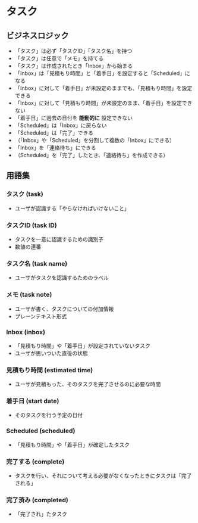 # タスク

## ビジネスロジック

* 「タスク」は必ず「タスクID」「タスク名」を持つ
* 「タスク」は任意で「メモ」を持てる
* 「タスク」は作成されたとき「Inbox」から始まる
* 「Inbox」は「見積もり時間」と「着手日」を設定すると「Scheduled」になる
* 「Inbox」に対して「着手日」が未設定のままでも、「見積もり時間」を設定できる
* 「Inbox」に対して「見積もり時間」が未設定のまま、「着手日」を設定できない
* 「着手日」に過去の日付を **能動的に** 設定できない
* 「Scheduled」は「Inbox」に戻らない
* 「Scheduled」は「完了」できる
* （「Inbox」や「Scheduled」を分割して複数の「Inbox」にできる）
* 「Inbox」を「連絡待ち」にできる
* （Scheduled」を「完了」したとき、「連絡待ち」を作成できる）

## 用語集

### タスク (task)

* ユーザが認識する「やらなければいけないこと」

### タスクID (task ID)

* タスクを一意に認識するための識別子
* 数値の連番

### タスク名 (task name)

* ユーザがタスクを認識するためのラベル

### メモ (task note)

* ユーザが書く、タスクについての付加情報
* プレーンテキスト形式

### Inbox (inbox)

* 「見積もり時間」や「着手日」が設定されていないタスク
* ユーザが思いついた直後の状態

### 見積もり時間 (estimated time)

* ユーザが見積もった、そのタスクを完了させるのに必要な時間

### 着手日 (start date)

* そのタスクを行う予定の日付

### Scheduled (scheduled)

* 「見積もり時間」や「着手日」が確定したタスク

### 完了する (complete)

* タスクを行い、それについて考える必要がなくなったときにタスクは「完了される」

### 完了済み (completed)

* 「完了され」たタスク
